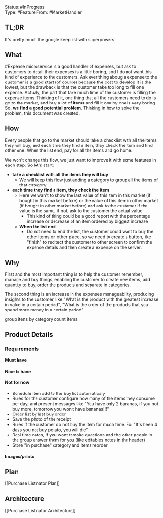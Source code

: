 Status: #InProgress  
Type: #Feature
From: #MarketHandler

## TL;DR 
It's pretty much the google keep list with superpowers

## What

#Expense microservice is a good handler of expenses, but ask to customers to detail their expenses is a little boring, and I do not want this kind of experience to the customers. Ask everithing aboug a expense to the customer is a good start (of course) because the cost to develop it is the lowest, but the drawback is that the customer take too long to fill one expense. Actualy, the part that take much time of the customer is filling the expense items.
Thinking of it, one thing that all the customers need to do is go to the market, and buy a lot of **items** and fill it one by one is very boring. So, **we find a good potential problem**.
Thinking in how to solve the problem, this document was created.

## How
Every people that go to the market should take a checklist with all the items they will buy, and each time they find a item, they check the item and find other one. When the list end, pay for all the items and go home.

We won't change this flow, we just want to improve it with some features in each step. So let's start:
- **take a checklist with all the items they will buy**
	- We will keep this flow just adding a category to group all the items of that category
- **each time they find a item, they check the item**
	- Here we wan't to show the last value of this item in this market (if bought in this market before) or the value of this item in other market (if bought in other market before) and ask to the customer if the value is the same, if not, ask to the customer the actual value
		- This kind of thing could be a good report with the percentage increase or decrease of an item ordered by biggest increase
	-  **When the list end**
		- Do not need to end the list, the customer could want to buy the other items on other place, so we need to create a button, like "finish" to reditect the customer to other screen to confirm the expense details and then create a expense on the server.



## Why
First and the most important thing is to help the customer remember, manage and buy things, enabling the customer to create new items, add quantity to buy, order the products and separate in categories.

The second thing is an increase in the expenses manageability, producing insights to the customer, like "What is the product with the greatest increase in value in a certain period", "What is the order of the products that you spend more money in a certain period"


group itens by category
count items


## Product Details
###  Requirements
#### Must have


#### Nice to have
#### Not for now
- Schedule item add to the buy list automaticaly
- Rules for the customer configure how many of the items they consume per day, and present messages like "You have only 2 bananas, if you not buy more, tomorrow you won't have bananas!!!"
- Order list by last buy order
- Save the photo of the receipt
- Rules if the customer do not buy the item for much time. Ex: "It's been 4 days you not buy potato, you will die"
- Real time notes, if you want tomake questions and the other people in the group answer them for you (like editables notes in the header)
- Store "in purchase" category and items reorder 
#### Images/prints


## Plan
[[Purchase Listinator Plan]]


## Architecture 
[[Purchase Listinator Architecture]]